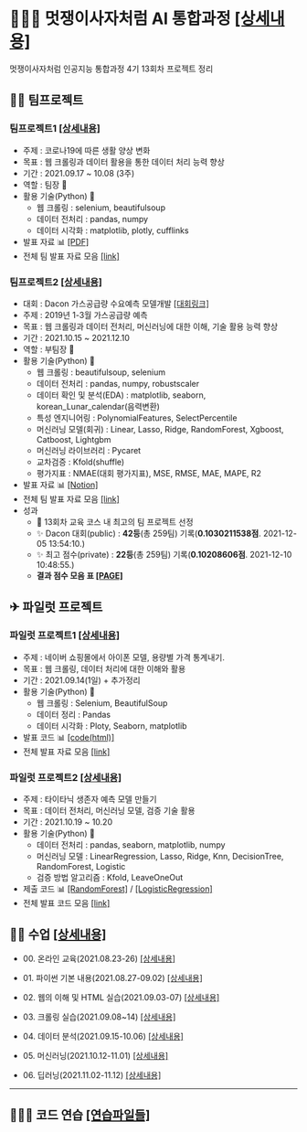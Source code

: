 # 👨🏼‍🏫 멋쟁이사자처럼 AI 통합과정 [[상세내용]](https://github.com/kbjung/LikeLion_13th_DataCourse)
멋쟁이사자처럼 인공지능 통합과정 4기 13회차 프로젝트 정리


## 🤝🏼 팀프로젝트
### 팀프로젝트1 [[상세내용]](https://github.com/kbjung/LikeLion_13th_DataCourse/tree/main/TP01)
+ 주제 : 코로나19에 따른 생활 양상 변화
+ 목표 : 웹 크롤링과 데이터 활용을 통한 데이터 처리 능력 향상
+ 기간 : 2021.09.17 ~ 10.08 (3주)
+ 역할 : 팀장 📢
+ 활용 기술(Python) 🔧
  - 웹 크롤링 : selenium, beautifulsoup
  - 데이터 전처리 : pandas, numpy
  - 데이터 시각화 : matplotlib, plotly, cufflinks
+ 발표 자료 📊 [[PDF]](https://kbjung.github.io/LikeLion_13th_DataCourse/TP01/발표자료/211008_스파게티06_최종발표.pdf)
+ 전체 팀 발표 자료 모음 [[link]](https://ldjwj.github.io/LikeLion_13th_DataCourse/04_team_project/)

### 팀프로젝트2 [[상세내용]](https://github.com/kbjung/LikeLion_13th_DataCourse/tree/main/TP02)
+ 대회 : Dacon 가스공급량 수요예측 모델개발 [[대회링크]](https://dacon.io/competitions/official/235830/overview/description)
+ 주제 : 2019년 1-3월 가스공급량 예측
+ 목표 : 웹 크롤링과 데이터 전처리, 머신러닝에 대한 이해, 기술 활용 능력 향상
+ 기간 : 2021.10.15 ~ 2021.12.10
+ 역할 : 부팀장 📢
+ 활용 기술(Python) 🔧
  - 웹 크롤링 : beautifulsoup, selenium
  - 데이터 전처리 : pandas, numpy, robustscaler
  - 데이터 확인 및 분석(EDA) : matplotlib, seaborn, korean_Lunar_calendar(음력변환)
  - 특성 엔지니어링 : PolynomialFeatures, SelectPercentile
  - 머신러닝 모델(회귀) : Linear, Lasso, Ridge, RandomForest, Xgboost, Catboost, Lightgbm
  - 머신러닝 라이브러리 : Pycaret
  - 교차검증 : Kfold(shuffle)
  - 평가지표 : NMAE(대회 평가지표), MSE, RMSE, MAE, MAPE, R2
+ 발표 자료 📊 [[Notion]](https://www.notion.so/Team-Project-2nd-e4fe4fbfc5224661ad60074883f00e58)
+ 전체 팀 발표 자료 모음 [[link]](https://ldjwj.github.io/LikeLion_13th_DataCourse/06_team_project02/)
+ 성과
  - 🥇 13회차 교육 코스 내 최고의 팀 프로젝트 선정 
  - ✨ Dacon 대회(public) : **42등**(총 259팀) 기록(**0.1030211538점**. 2021-12-05 13:54:10.)
  - ✨ 최고 점수(private) : **22등**(총 259팀) 기록(**0.10208606점**. 2021-12-10 10:48:55.)
  - **결과 점수 모음 표 [[PAGE]](https://github.com/kbjung/LikeLion_13th_DataCourse/blob/main/TP02/results.md)**


## ✈ 파일럿 프로젝트
### 파일럿 프로젝트1 [[상세내용]](https://github.com/kbjung/LikeLion_13th_DataCourse/tree/main/codeclass/03_crawling/2021.09.14(pilot_project))
  + 주제 : 네이버 쇼핑몰에서 아이폰 모델, 용량별 가격 통계내기.
  + 목표 : 웹 크롤링, 데이터 처리에 대한 이해와 활용
  + 기간 : 2021.09.14(1일) + 추가정리
  + 활용 기술(Python) 🔧
    - 웹 크롤링 : Selenium, BeautifulSoup
    - 데이터 정리 : Pandas
    - 데이터 시각화 : Ploty, Seaborn, matplotlib
  + 발표 코드 📊 [[code(html)]](https://kbjung.github.io/LikeLion_13th_DataCourse/codeclass/03_crawling/2021.09.14(pilot_project)/아이폰_가격_ver1.2(pd,plotly).html)
  + 전체 발표 자료 모음 [[link]](https://ldjwj.github.io/LikeLion_13th_DataCourse/03_pilot_oneday/)

### 파일럿 프로젝트2 [[상세내용]](https://github.com/kbjung/LikeLion_13th_DataCourse/tree/main/codeclass/05_merchine_learning/2021.10.20(pilot_project))
  + 주제 : 타이타닉 생존자 예측 모델 만들기
  + 목표 : 데이터 전처리, 머신러닝 모델, 검증 기술 활용
  + 기간 : 2021.10.19 ~ 10.20
  + 활용 기술(Python) 🔧
    - 데이터 전처리 : pandas, seaborn, matplotlib, numpy
    - 머신러닝 모델 : LinearRegression, Lasso, Ridge, Knn, DecisionTree, RandomForest, Logistic
    - 검증 방법 알고리즘 : Kfold, LeaveOneOut
  + 제출 코드 📊 [[RandomForest]](https://kbjung.github.io/LikeLion_13th_DataCourse/codeclass/05_merchine_learning/2021.10.20(pilot_project)/2021.10.20-pilot_project_04_예측_출력_(rf_c)(titanic).html) / [[LogisticRegression]](https://kbjung.github.io/LikeLion_13th_DataCourse/codeclass/05_merchine_learning/2021.10.20(pilot_project)/2021.10.20-pilot_project_04_예측_출력_(lg_c)(titanic).html)
  + 전체 발표 코드 모음 [[link]](https://ldjwj.github.io/LikeLion_13th_DataCourse/05_pilot_second_ml/)


## ✍🏼 수업 [[상세내용]](https://github.com/kbjung/LikeLion_13th_DataCourse/tree/main/codeclass)

  + 00\. 온라인 교육(2021.08.23-26) [[상세내용]](https://github.com/kbjung/LikeLion_13th_DataCourse/tree/main/online_class)

  + 01\. 파이썬 기본 내용(2021.08.27-09.02) [[상세내용]](https://github.com/kbjung/LikeLion_13th_DataCourse/tree/main/codeclass/01_basic)

  + 02\. 웹의 이해 및 HTML 실습(2021.09.03-07) [[상세내용]](https://github.com/kbjung/LikeLion_13th_DataCourse/tree/main/codeclass/02_web)

  + 03\. 크롤링 실습(2021.09.08~14) [[상세내용]](https://github.com/kbjung/LikeLion_13th_DataCourse/tree/main/codeclass/03_crawling)

  + 04\. 데이터 분석(2021.09.15-10.06) [[상세내용]](https://github.com/kbjung/LikeLion_13th_DataCourse/tree/main/codeclass/04_data_analysis)

  + 05\. 머신러닝(2021.10.12-11.01) [[상세내용]](https://github.com/kbjung/LikeLion_13th_DataCourse/tree/main/codeclass/05_merchine_learning)

  + 06\. 딥러닝(2021.11.02-11.12) [[상세내용]](https://github.com/kbjung/LikeLion_13th_DataCourse/tree/main/codeclass/06_deep_learning)

---
## 🤹🏼‍♂️ 코드 연습 [[연습파일들]](https://github.com/kbjung/LikeLion_13th_DataCourse/tree/main/practice)
